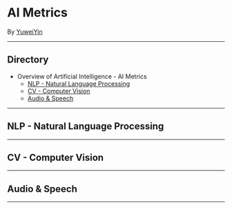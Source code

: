 # AI Metrics

By [YuweiYin](https://github.com/YuweiYin)

---

<h2 id="yyw-directory">Directory</h2>

- Overview of Artificial Intelligence - AI Metrics
  - <a href="#yyw-chapter-nlp">NLP - Natural Language Processing</a>
  - <a href="#yyw-chapter-cv">CV - Computer Vision</a>
  - <a href="#yyw-chapter-speech">Audio & Speech</a>

---

<h2 id="yyw-chapter-nlp">NLP - Natural Language Processing</h2>

---

<h2 id="yyw-chapter-cv">CV - Computer Vision</h2>

---

<h2 id="yyw-chapter-speech">Audio & Speech</h2>

---
